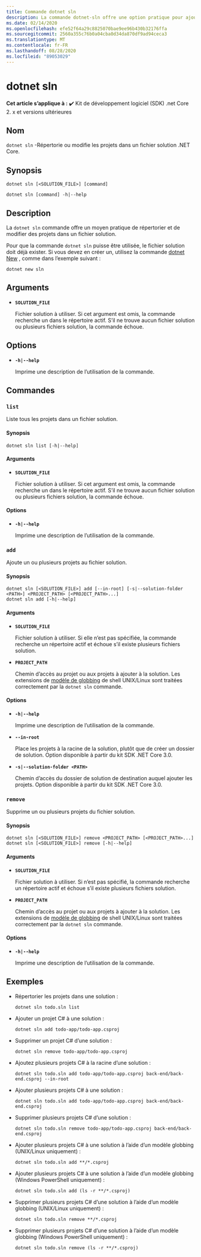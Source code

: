 ```yaml
---
title: Commande dotnet sln
description: La commande dotnet-sln offre une option pratique pour ajouter, supprimer et lister des projets dans un fichier solution.
ms.date: 02/14/2020
ms.openlocfilehash: efe52f64a29c8825070bae9ee96b430b32176ffa
ms.sourcegitcommit: 2560a355c76b0a04cba0d34da870df9ad94ceca3
ms.translationtype: MT
ms.contentlocale: fr-FR
ms.lasthandoff: 08/28/2020
ms.locfileid: "89053029"
---
```

# <a name="dotnet-sln"></a>dotnet sln

**Cet article s’applique à :** ✔️ Kit de développement logiciel (SDK) .net Core 2. x et versions ultérieures

## <a name="name"></a>Nom

`dotnet sln` -Répertorie ou modifie les projets dans un fichier solution .NET Core.

## <a name="synopsis"></a>Synopsis

```dotnetcli
dotnet sln [<SOLUTION_FILE>] [command]

dotnet sln [command] -h|--help
```

## <a name="description"></a>Description

La `dotnet sln` commande offre un moyen pratique de répertorier et de modifier des projets dans un fichier solution.

Pour que la commande `dotnet sln` puisse être utilisée, le fichier solution doit déjà exister. Si vous devez en créer un, utilisez la commande [dotnet New](dotnet-new.md) , comme dans l’exemple suivant :

```dotnetcli
dotnet new sln
```

## <a name="arguments"></a>Arguments

- **`SOLUTION_FILE`**

  Fichier solution à utiliser. Si cet argument est omis, la commande recherche un dans le répertoire actif. S’il ne trouve aucun fichier solution ou plusieurs fichiers solution, la commande échoue.

## <a name="options"></a>Options

- **`-h|--help`**

  Imprime une description de l’utilisation de la commande.

## <a name="commands"></a>Commandes

### `list`

Liste tous les projets dans un fichier solution.

#### <a name="synopsis"></a>Synopsis

```dotnetcli
dotnet sln list [-h|--help]
```

#### <a name="arguments"></a>Arguments

- **`SOLUTION_FILE`**

  Fichier solution à utiliser. Si cet argument est omis, la commande recherche un dans le répertoire actif. S’il ne trouve aucun fichier solution ou plusieurs fichiers solution, la commande échoue.

#### <a name="options"></a>Options

- **`-h|--help`**

  Imprime une description de l’utilisation de la commande.
  
### `add`

Ajoute un ou plusieurs projets au fichier solution.

#### <a name="synopsis"></a>Synopsis

```dotnetcli
dotnet sln [<SOLUTION_FILE>] add [--in-root] [-s|--solution-folder <PATH>] <PROJECT_PATH> [<PROJECT_PATH>...]
dotnet sln add [-h|--help]
```

#### <a name="arguments"></a>Arguments

- **`SOLUTION_FILE`**

  Fichier solution à utiliser. Si elle n’est pas spécifiée, la commande recherche un répertoire actif et échoue s’il existe plusieurs fichiers solution.

- **`PROJECT_PATH`**

  Chemin d’accès au projet ou aux projets à ajouter à la solution. Les extensions de [modèle de globbing](https://en.wikipedia.org/wiki/Glob_(programming)) de shell UNIX/Linux sont traitées correctement par la `dotnet sln` commande.

#### <a name="options"></a>Options

- **`-h|--help`**

  Imprime une description de l’utilisation de la commande.

- **`--in-root`**

  Place les projets à la racine de la solution, plutôt que de créer un dossier de solution. Option disponible à partir du kit SDK .NET Core 3.0.

- **`-s|--solution-folder <PATH>`**

  Chemin d’accès du dossier de solution de destination auquel ajouter les projets. Option disponible à partir du kit SDK .NET Core 3.0.

### `remove`

Supprime un ou plusieurs projets du fichier solution.

#### <a name="synopsis"></a>Synopsis

```dotnetcli
dotnet sln [<SOLUTION_FILE>] remove <PROJECT_PATH> [<PROJECT_PATH>...]
dotnet sln [<SOLUTION_FILE>] remove [-h|--help]
```

#### <a name="arguments"></a>Arguments

- **`SOLUTION_FILE`**

  Fichier solution à utiliser. Si n’est pas spécifié, la commande recherche un répertoire actif et échoue s’il existe plusieurs fichiers solution.

- **`PROJECT_PATH`**

  Chemin d’accès au projet ou aux projets à ajouter à la solution. Les extensions de [modèle de globbing](https://en.wikipedia.org/wiki/Glob_(programming)) de shell UNIX/Linux sont traitées correctement par la `dotnet sln` commande.

#### <a name="options"></a>Options

- **`-h|--help`**

  Imprime une description de l’utilisation de la commande.

## <a name="examples"></a>Exemples

- Répertorier les projets dans une solution :

  ```dotnetcli
  dotnet sln todo.sln list
  ```

- Ajouter un projet C# à une solution :

  ```dotnetcli
  dotnet sln add todo-app/todo-app.csproj
  ```

- Supprimer un projet C# d’une solution :

  ```dotnetcli
  dotnet sln remove todo-app/todo-app.csproj
  ```

- Ajoutez plusieurs projets C# à la racine d’une solution :

  ```dotnetcli
  dotnet sln todo.sln add todo-app/todo-app.csproj back-end/back-end.csproj --in-root
  ```

- Ajouter plusieurs projets C# à une solution :

  ```dotnetcli
  dotnet sln todo.sln add todo-app/todo-app.csproj back-end/back-end.csproj
  ```

- Supprimer plusieurs projets C# d’une solution :

  ```dotnetcli
  dotnet sln todo.sln remove todo-app/todo-app.csproj back-end/back-end.csproj
  ```

- Ajouter plusieurs projets C# à une solution à l’aide d’un modèle globbing (UNIX/Linux uniquement) :

  ```dotnetcli
  dotnet sln todo.sln add **/*.csproj
  ```

- Ajouter plusieurs projets C# à une solution à l’aide d’un modèle globbing (Windows PowerShell uniquement) :

  ```dotnetcli
  dotnet sln todo.sln add (ls -r **/*.csproj)
  ```

- Supprimer plusieurs projets C# d’une solution à l’aide d’un modèle globbing (UNIX/Linux uniquement) :

  ```dotnetcli
  dotnet sln todo.sln remove **/*.csproj
  ```

- Supprimer plusieurs projets C# d’une solution à l’aide d’un modèle globbing (Windows PowerShell uniquement) :

  ```dotnetcli
  dotnet sln todo.sln remove (ls -r **/*.csproj)
  ```
